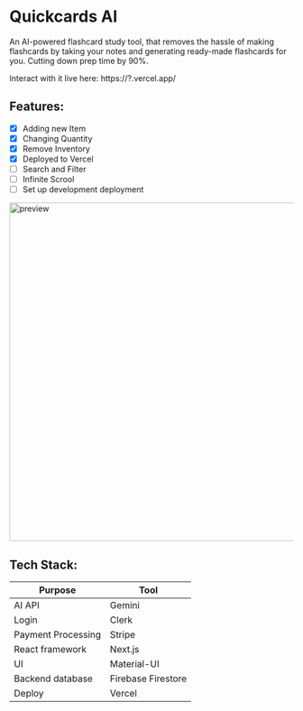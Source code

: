 # Quickcards AI
An AI-powered flashcard study tool, that removes the hassle of making flashcards by taking your notes and generating ready-made flashcards for you. Cutting down prep time by 90%.

Interact with it live here: https://?.vercel.app/

## Features:
- [x] Adding new Item
- [x] Changing Quantity
- [x] Remove Inventory
- [x] Deployed to Vercel
- [ ] Search and Filter
- [ ] Infinite Scrool
- [ ] Set up development deployment

<img src="./preview_images/preview.gif" alt="preview" width="600"/>

## Tech Stack:
| Purpose   | Tool  |
| --------------- | -------- |
| AI API |  Gemini |
| Login |  Clerk |
| Payment Processing |  Stripe |
| React framework |  Next.js |
| UI |  Material-UI |
| Backend database |  Firebase Firestore |
| Deploy |  Vercel |